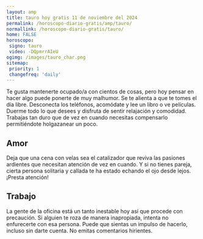 ```yaml
---
layout: amp
title: tauro hoy gratis 11 de noviembre del 2024 
permalink: /horoscopo-diario-gratis/amp/tauro/
normallink: /horoscopo-diario-gratis/tauro/
home: FALSE
horoscopo:
 signo: tauro
 video: -DQpmrrAIeU
ogimg: /images/tauro_char.png
sitemap:
 priority: 1
 changefreq: 'daily'
---
```



Te gusta mantenerte ocupado/a con cientos de cosas, pero hoy pensar en hacer algo puede ponerte de muy malhumor. Se te alienta a que te tomes el día libre. Desconecta los teléfonos, acomódate y lee un libro o ve películas. Duerme todo lo que desees y disfruta de sentir relajación y comodidad. Trabajas tan duro que de vez en cuando necesitas compensarlo permitiéndote holgazanear un poco.

## Amor

Deja que una cena con velas sea el catalizador que reviva las pasiones ardientes que necesitan atención de vez en cuando. Y si no tienes pareja, cierta persona solitaria y callada te ha estado echando el ojo desde lejos. ¡Presta atención!

## Trabajo

La gente de la oficina está un tanto inestable hoy así que procede con precaución. Si alguien te roza de manera inapropiada, intenta no enfurecerte con esa persona. Puede que sientas un impulso de hacerlo, incluso sin darte cuenta. No emitas comentarios hirientes.